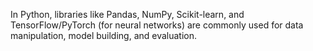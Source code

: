 In Python, libraries like Pandas, NumPy, Scikit-learn, and TensorFlow/PyTorch (for neural networks) are commonly used for data manipulation, model building, and evaluation.
